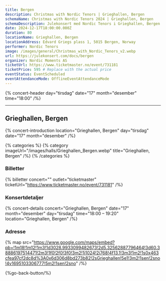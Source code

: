 ```yaml
---
title: Bergen
description: Christmas with Nordic Tenors | Grieghallen, Bergen
schemaName: Christmas with Nordic Tenors 2024 | Grieghallen, Bergen
schemaDescription: Julekonsert med Nordic Tenors i Grieghallen, Bergen
date: 2024-12-17T18:00:00.000Z
duration: 80
locationName: Grieghallen, Bergen
locationAddress: Edvard Griegs plass 1, 5015 Bergen, Norway
performer: Nordic Tenors
image: /images/general/Christmas_with_Nordic_Tenors_v2.webp
url: https://julekonsert.com/docs/bergen
organizer: Nordic Moments AS
ticketUrl: https://www.ticketmaster.no/event/731181
ticketPrice: 595 # Replace with the actual price
eventStatus: EventScheduled
eventAttendanceMode: OfflineEventAttendanceMode
---
```


{% concert-header day="tirsdag" date="17" month="desember" time="18:00" /%}

---

## Grieghallen, Bergen

{% concert-introduction location="Grieghallen, Bergen" day="tirsdag" date="17" month="desember" /%}

{% categories %}
{% category imageUrl="/images/halls/Grieghallen_Bergen.webp" title="Grieghallen, Bergen" /%}
{% /categories %}

### Billetter

{% billetter concert="" outlet="ticketmaster" ticketUrl="https://www.ticketmaster.no/event/731181" /%}

### Konsertdetaljer

{% concert-details concert="Grieghallen, Bergen" date="17" month="desember" day="tirsdag" time="18:00 – 19:20" location="Grieghallen, Bergen" /%}

### Adresse

{% map src="https://www.google.com/maps/embed?pb=!1m18!1m12!1m3!1d3028.9933099482673!2d5.32562887796464!3d60.38886197514471!2m3!1f0!2f0!3f0!3m2!1i1024!2i768!4f13.1!3m3!1m2!1s0x463cfea97cf2dc8d%3A0x6d306d8bd273b82!2sGrieghallen!5e1!3m2!1sen!2sno!4v1695103306777!5m2!1sen!2sno" /%}

{%go-back-button/%}
